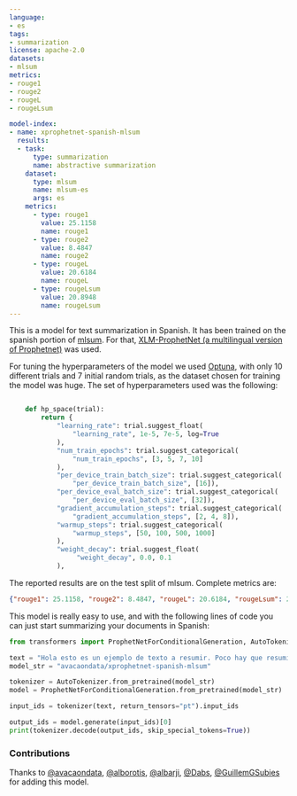 ```yaml
---
language:
- es
tags:
- summarization
license: apache-2.0
datasets:
- mlsum
metrics:
- rouge1
- rouge2
- rougeL
- rougeLsum

model-index:
- name: xprophetnet-spanish-mlsum
  results:
  - task: 
      type: summarization 
      name: abstractive summarization  
    dataset:
      type: mlsum
      name: mlsum-es
      args: es         
    metrics:
      - type: rouge1    
        value: 25.1158  
        name: rouge1    
      - type: rouge2
        value: 8.4847
        name: rouge2
      - type: rougeL
        value: 20.6184
        name: rougeL
      - type: rougeLsum
        value: 20.8948
        name: rougeLsum
---
```


This is a model for text summarization in Spanish. It has been trained on the spanish portion of [mlsum](https://huggingface.co/datasets/mlsum). For that, [XLM-ProphetNet (a multilingual version of Prophetnet)](https://huggingface.co/microsoft/xprophetnet-large-wiki100-cased) was used. 

For tuning the hyperparameters  of the model we used [Optuna](https://optuna.org/), with only 10 different trials and 7 initial random trials, as the dataset chosen for training the model was huge. The set of hyperparameters used was the following:

```python

    def hp_space(trial):
        return {
            "learning_rate": trial.suggest_float(
                "learning_rate", 1e-5, 7e-5, log=True
            ),
            "num_train_epochs": trial.suggest_categorical(
                "num_train_epochs", [3, 5, 7, 10]
            ),
            "per_device_train_batch_size": trial.suggest_categorical(
                "per_device_train_batch_size", [16]),
            "per_device_eval_batch_size": trial.suggest_categorical(
                "per_device_eval_batch_size", [32]),
            "gradient_accumulation_steps": trial.suggest_categorical(
                "gradient_accumulation_steps", [2, 4, 8]),
            "warmup_steps": trial.suggest_categorical(
                "warmup_steps", [50, 100, 500, 1000]
            ),
            "weight_decay": trial.suggest_float(
                 "weight_decay", 0.0, 0.1
            ),
```

The reported results are on the test split of mlsum. Complete metrics are:

```json
{"rouge1": 25.1158, "rouge2": 8.4847, "rougeL": 20.6184, "rougeLsum": 20.8948, "gen_len": 19.6496}
```

This model is really easy to use, and with the following lines of code you can just start summarizing your documents in Spanish:

```python
from transformers import ProphetNetForConditionalGeneration, AutoTokenizer

text = "Hola esto es un ejemplo de texto a resumir. Poco hay que resumir aquí, pero es sólo de muestra."
model_str = "avacaondata/xprophetnet-spanish-mlsum"

tokenizer = AutoTokenizer.from_pretrained(model_str)
model = ProphetNetForConditionalGeneration.from_pretrained(model_str)

input_ids = tokenizer(text, return_tensors="pt").input_ids

output_ids = model.generate(input_ids)[0]
print(tokenizer.decode(output_ids, skip_special_tokens=True))
```

### Contributions
Thanks to [@avacaondata](https://huggingface.co/avacaondata), [@alborotis](https://huggingface.co/alborotis), [@albarji](https://huggingface.co/albarji), [@Dabs](https://huggingface.co/Dabs), [@GuillemGSubies](https://huggingface.co/GuillemGSubies) for adding this model.